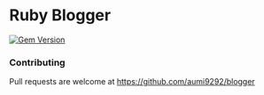 # Ruby Blogger

[![Gem Version](https://badge.fury.io/rb/ruby_blogger.svg)](https://badge.fury.io/rb/ruby_blogger)

### Contributing
Pull requests are welcome at https://github.com/aumi9292/blogger

